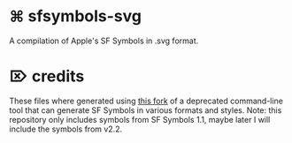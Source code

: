 # ⌘ sfsymbols-svg
A compilation of Apple's SF Symbols in .svg format.
# ⌦ credits
These files where generated using [this fork](https://github.com/rob-dodson/sfsymbols/tree/UpdateArgParsingAndEnums) of a deprecated command-line tool that can generate SF Symbols in various formats and styles. Note: this repository only includes symbols from SF Symbols 1.1, maybe later I will include the symbols from v2.2.
